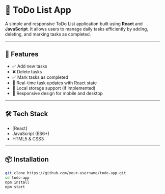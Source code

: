 # 📝 ToDo List App

A simple and responsive ToDo List application built using **React** and **JavaScript**. It allows users to manage daily tasks efficiently by adding, deleting, and marking tasks as completed.

---

## 🚀 Features

- ✅ Add new tasks
- ❌ Delete tasks
- ✅ Mark tasks as completed
- 🔁 Real-time task updates with React state
- 💾 Local storage support (if implemented)
- 📱 Responsive design for mobile and desktop

---

## 🛠️ Tech Stack

- [React]
- JavaScript (ES6+)
- HTML5 & CSS3

---

## 📦 Installation

```bash
git clone https://github.com/your-username/todo-app.git
cd todo-app
npm install
npm start
